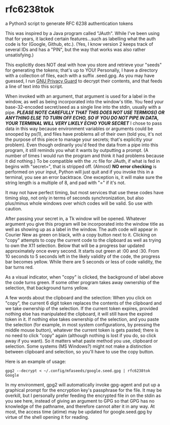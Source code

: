# rfc6238tok
a Python3 script to generate RFC 6238 authentication tokens

This was inspired by a Java program called "JAuth".  While I've been using that for years, it lacked certain features...such as labelling what the auth code is for (Google, Github, etc.).  (Yes, I know version 2 keeps track of several IDs and has a "PIN", but the way that works was also rather unsatisfying.)

This explicitly does NOT deal with how you store and retrieve your "seeds" for generating the tokens; that's up to YOU!  Personally, I have a directory with a collection of files, each with a suffix .seed.gpg.  As you may have guessed, I run [GNU Privacy Guard](https://gnupg.org) to decrypt their contents, and that feeds a line of text into this script.

When invoked with an argument, that argument is used for a label in the window, as well as being incorporated into the window's title.  You feed your base-32-encoded secret/seed as a single line into the stdin, usually with a pipe. **_PLEASE NOTE CAREFULLY THAT THIS DOES NOT USE TERMIOS() OR ANYTHING ELSE TO TURN OFF ECHO, SO IF YOU DO NOT PIPE IN DATA, YOUR TERMINAL WILL VERY LIKELY ECHO YOUR SECRET_**  I chose to pass data in this way because environment variables or arguments could be snooped by ps(1), and files have problems all of their own (told you, it's not the purpose of this piece to manage your secrets; that's explicitly your problem).  Even though ordinarily you'd feed the data from a pipe into this program, it still reminds you what it wants by outputting a prompt.  (A number of times I would run the program and think it had problems because it did nothing.)  To be compatible with the .rc file for JAuth, if what is fed in begins with "secret=", that is stripped off.  (Almost) **NO error checking** is performed on your input, Python will just quit and if you invoke this in a terminal, you see an error backtrace.  One exception is, it will make sure the string length is a multiple of 8, and pad with "=" if it's not.

It may not have perfect timing, but most services that use these codes have timing slop, not only in terms of seconds synchronization, but also plus/minus whole windows over which codes will be valid. So use with caution.

After passing your secret in, a Tk window will be opened.  Whatever argument you give this program will be incorporated into the window title as well as showing up as a label in the window.  The auth code will appear in Courier New as green on black, with a copy button next to it.  Clicking on "copy" attempts to copy the current code to the clipboard as well as trying to own the X11 selection.  Below that will be a progress bar updated approximately once every second.  It starts out green at :00 and :30.  From 10 seconds to 5 seconds left in the likely validity of the code, the progress bar becomes yellow.  While there are 5 seconds or less of code validity, the bar turns red.

As a visual indicator, when "copy" is clicked, the background of label above the code turns green.  If some other program takes away ownership of the selection, that background turns yellow.

A few words about the clipboard and the selection:  When you click on "copy", the current 6 digit token replaces the contents of the clipboard and we take ownership of the selection.  If the current token expires, provided nothing else has manipulated the clipboard, it will still have the expired token in it.  If nothing else takes ownership of the selection, and you paste the selection (for example, in most system configurations, by pressing the middle mouse button), whatever the current token is gets pasted; there is no need to click "copy" again (although nothing is lost if you do, so click away if you want).  So it matters what paste method you use, clipboard or selection.  Some systems (MS Windows?) might not make a distinction between clipboard and selection, so you'll have to use the copy button.

Here is an example of usage:

    gpg2 --decrypt < ~/.config/mfaseeds/google.seed.gpg | rfc6238tok Google

In my environment, gpg2 will automatically invoke gpg-agent and put up a graphical prompt for the encryption key's passphrase for the file.  It may be overkill, but I personally prefer feeding the encrypted file in on the stdin as you see here, instead of giving an argument to GPG so that GPG has no knowledge of the pathname, and therefore cannot alter it in any way.  At most, the access time (atime) may be updated for google.seed.gpg by virtue of the shell opening it for reading.
